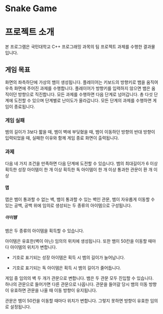 # Snake Game
<h1>프로젝트 소개</h1>

본 프로그램은 국민대학교 C++ 프로그래밍 과목의 팀 프로젝트 과제를 수행한 결과물입니다.

<h2>게임 목표</h2>
화면의 좌측하단에 가상의 뱀이 생성됩니다.
플레이어는 키보드의 방향키로 뱀을 움직여 우측 화면에 주어진 과제를 수행합니다.
플레이어가 방향키를 입력하지 않으면 뱀은 움직이던 방향으로 직진합니다.
모든 과제를 수행하면 다음 단계로 넘어갑니다.
총 다섯 단계에 도전할 수 있으며 단계별로 난이도가 올라갑니다.
모든 단계의 과제를 수행하면 게임이 종료됩니다.

<h3>게임 실패</h3>
뱀의 길이가 3보다 짧을 때,
뱀이 벽에 부딪혔을 때,
뱀이 이동하던 방향의 반대 방향이 입력되었을 때,
실패한 이유와 함께 게임 종료 화면이 출력됩니다.

<h3>과제</h3>
다음 네 가지 조건을 만족하면 다음 단계에 도전할 수 있습니다.
뱀의 최대길이가 6 이상
획득한 성장 아이템이 한 개 이상
획득한 독 아이템이 한 개 이상
통과한 관문이 환 개 이상

<h4>맵</h4>
맵은 뱀이 통과할 수 없는 벽,
뱀이 통과할 수 있는 벽인 관문,
뱀이 자유롭게 이동할 수 있는 공백,
공백 위에 임의로 생성되는 두 종류의 아이템으로 구성됩니다.

<h5>아이템</h5>
뱀은 두 종류의 아이템을 획득할 수 있습니다.

아이템은 유효한(벽이 아닌) 임의의 위치에 생성됩니다.
또한 뱀이 50칸을 이동할 때마다 아이템의 위치가 변합니다.
+ 기호로 표기되는 성장 아이템은 획득 시 뱀의 길이가 늘어납니다.
- 기호로 표기되는 독 아이템은 획득 시 뱀의 길이가 줄어듭니다.

게임 중 임의의 벽 두 개가 관문으로 변합니다.
뱀은 두 관문 모두 진입할 수 있습니다.
하나의 관문으로 들어가면 다른 관문으로 나옵니다.
관문을 들어갈 당시 뱀의 이동 방향이 유효하면 관문을 나올 때 이동 방향이 유지됩니다.

관문은 뱀이 50칸을 이동할 때마다 위치가 변합니다.
그렇지 못하면 방향이 유효한 임의로 설정됩니다.

